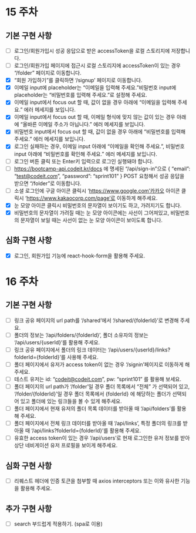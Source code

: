# 15 주차 
## 기본 구현 사항
- [ ] 로그인/회원가입시 성공 응답으로 받은 accessToken을 로컬 스토리지에 저장합니다.
- [ ] 로그인/회원가입 페이지에 접근시 로컬 스토리지에 accessToken이 있는 경우 “/folder” 페이지로 이동합니다.
- [x] “회원 가입하기”를 클릭하면 ‘/signup’ 페이지로 이동합니다.
- [x] 이메일 input에 placeholder는 “이메일을 입력해 주세요.”비밀번호 input에 placeholder는 “비밀번호를 입력해 주세요.”로 설정해 주세요.
- [x] 이메일 input에서 focus out 할 때, 값이 없을 경우 아래에 “이메일을 입력해 주세요.” 에러 메세지를 보입니다.
- [x] 이메일 input에서 focus out 할 때, 이메일 형식에 맞지 않는 값이 있는 경우 아래에 “올바른 이메일 주소가 아닙니다.” 에러 메세지를 보입니다.
- [x] 비밀번호 input에서 focus out 할 때, 값이 없을 경우 아래에 “비밀번호를 입력해 주세요.” 에러 메세지를 보입니다.
- [x] 로그인 실패하는 경우, 이메일 input 아래에 “이메일을 확인해 주세요.”, 비밀번호 input 아래에 “비밀번호를 확인해 주세요.” 에러 메세지를 보입니다.
- [ ] 로그인 버튼 클릭 또는 Enter키 입력으로 로그인 실행돼야 합니다.
- [ ] https://bootcamp-api.codeit.kr/docs 에 명세된 “/api/sign-in”으로 { “email”: “test@codeit.com”, “password”: “sprint101” } POST 요청해서 성공 응답을 받으면 “/folder”로 이동합니다.
- [ ] 소셜 로그인에 구글 아이콘 클릭시 ‘https://www.google.com’카카오 아이콘 클릭시 ‘https://www.kakaocorp.com/page’로 이동하게 해주세요.
- [x] 눈 모양 아이콘 클릭시 비밀번호의 문자열이 보이기도 하고, 가려지기도 합니다.
- [x] 비밀번호의 문자열이 가려질 때는 눈 모양 아이콘에는 사선이 그어져있고, 비밀번호의 문자열이 보일 때는 사선이 없는 눈 모양 아이콘이 보이도록 합니다.

## 심화 구현 사항
- [x] 로그인, 회원가입 기능에 react-hook-form을 활용해 주세요.

# 16 주차
## 기본 구현 사항
- [ ] 링크 공유 페이지의 url path를 ‘/shared’에서 ‘/shared/{folderId}’로 변경해 주세요.
- [ ] 폴더의 정보는 ‘/api/folders/{folderId}’, 폴더 소유자의 정보는 ‘/api/users/{userId}’를 활용해 주세요.
- [ ] 링크 공유 페이지에서 폴더의 링크 데이터는 ‘/api/users/{userId}/links?folderId={folderId}’를 사용해 주세요.
- [ ] 폴더 페이지에서 유저가 access token이 없는 경우 ‘/signin’페이지로 이동하게 해주세요.
- [ ] 테스트 유저는 id: “codeit@codeit.com”, pw: “sprint101” 를 활용해 보세요.
- [ ] 폴더 페이지의 url path가 ‘/folder’일 경우 폴더 목록에서 “전체” 가 선택되어 있고, ‘/folder/{folderId}’일 경우 폴더 목록에서 {folderId} 에 해당하는 폴더가 선택되어 있고 폴더에 있는 링크들을 볼 수 있게 해주세요.
- [ ] 폴더 페이지에서 현재 유저의 폴더 목록 데이터를 받아올 때 ‘/api/folders’를 활용해 주세요.
- [ ] 폴더 페이지에서 전체 링크 데이터를 받아올 때 ‘/api/links’, 특정 폴더의 링크를 받아올 때 ‘/api/links?folderId={folderId}’를 활용해 주세요.
- [ ] 유효한 access token이 있는 경우 ‘/api/users’로 현재 로그인한 유저 정보를 받아 상단 네비게이션 유저 프로필을 보이게 해주세요.

## 심화 구현 사항
- [ ] 리퀘스트 헤더에 인증 토큰을 첨부할 때 axios interceptors 또는 이와 유사한 기능을 활용해 주세요.

## 추가 구현 사항
- [ ] search 부드럽게 적용하기. (spa로 이용)